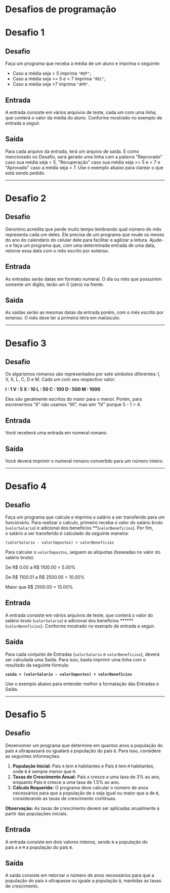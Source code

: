 # Desafios de programação

# Desafio 1

## **Desafio**

Faça um programa que receba a média de um aluno e imprima o seguinte:

- Caso a média seja < 5 imprima `"REP"`;
- Caso a média seja >= 5 e < 7 imprima `"REC"`;
- Caso a média seja >7 imprima `"APR"`.

## **Entrada**

A entrada consiste em vários arquivos de teste, cada um com uma linha, que conterá o valor da média do aluno. Conforme mostrado no exemplo de entrada a seguir.

## **Saída**

Para cada arquivo da entrada, terá um arquivo de saída. E como mencionado no Desafio, será gerado uma linha com a palavra "Reprovado" caso sua média seja < 5, "Recuperação" caso sua média seja >= 5 e < 7 e "Aprovado" caso a média seja > 7. Use o exemplo abaixo para clarear o que está sendo pedido.

-------------------------------------------------------

# Desafio 2

## **Desafio**

Geronimo acredita que perde muito tempo lembrando qual número do mês representa cada um deles. Ele precisa de um programa que mude os meses do ano do calendário do celular dele para facilitar e agilizar a leitura. Ajude-o e faça um programa que, com uma determinada entrada de uma data, retorne essa data com o mês escrito por extenso.

## **Entrada**

As entradas serão datas em formato numeral. O dia ou mês que possuirem somente um digito, terão um 0 (zero) na frente.

## **Saida**

As saídas serão as mesmas datas da entrada porém, com o mês escrito por extenso. O mês deve ter a primeira letra em maiúsculo.

-------------------------------------------------------

# Desafio 3

## **Desafio**

Os algarismos romanos são representados por sete símbolos diferentes: I, V, X, L, C, D e M. Cada um com seu respectivo valor:

**I : 1 V : 5 X : 10 L : 50 C : 100 D : 500 M : 1000**

Eles são geralmente escritos do maior para o menor. Porém, para escrevermos “4” não usamos “IIII”, mas sim “IV” porque 5 - 1 = 4.

## **Entrada**

Você receberá uma entrada em numeral romano.

## **Saída**

Você deverá imprimir o numeral romano convertido para um número inteiro.

-------------------------------------------------------

# Desafio 4

## **Desafio**

Faça um programa que calcule e imprima o salário a ser transferido para um funcionário. Para realizar o calculo, primeiro receba o valor do salário bruto (`valorSalario`) e adicional dos benefícios **(`valorBeneficios`). Por fim, o salário a ser transferido é calculado da seguinte maneira:

`(valorSalario - valorImpostos) + valorBeneficios`

Para calcular o `valorImpostos`, seguem as aliquotas (baseadas no valor do salário bruto):

De R$ 0.00 a R$ 1100.00 = 5.00%

De R$ 1100.01 a R$ 2500.00 = 10.00%

Maior que R$ 2500.00 = 15.00%

## **Entrada**

A entrada consiste em vários arquivos de teste, que conterá o valor do salário bruto (`valorSalario`) e adicional dos benefícios ******(`valorBeneficios`). Conforme mostrado no exemplo de entrada a seguir.

## **Saída**

Para cada conjunto de Entradas (`valorSalario` e `valorBeneficios`), deverá ser calculada uma Saída. Para isso, basta imprimir uma linha com o resultado da seguinte fórmula:

**`saida = (valorSalario - valorImpostos) + valorBeneficios`**

Use o exemplo abaixo para entender melhor a formatação das Entradas e Saída.

-------------------------------------------------------

# Desafio 5

## **Desafio**

Desenvolver um programa que determine em quantos anos a população do país `A` ultrapassará ou igualará a população do país `B`. Para isso, considere as seguintes informações:

1. **População Inicial:** País `A` tem `N` habitantes e País `B` tem `M` habitantes, onde `N` é sempre menor que `M`.
2. **Taxas de Crescimento Anual:** País `A` cresce a uma taxa de 3% ao ano, enquanto País `B` cresce a uma taxa de 1.5% ao ano.
3. **Cálculo Requerido:** O programa deve calcular o número de anos necessários para que a população de `A` seja igual ou maior que a de `B`, considerando as taxas de crescimento contínuas.

**Observação:** As taxas de crescimento devem ser aplicadas anualmente a partir das populações iniciais.

## **Entrada**

A entrada consiste em dois valores inteiros, sendo `N` a população do país `A` e `M` a população do país `B`.

## **Saída**

A saída consiste em retornar o número de anos necessários para que a população do país `A` ultrapasse ou iguale a população `B`, mantidas as taxas de crescimento.